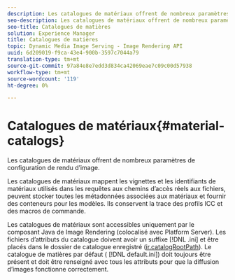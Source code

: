 ```yaml
---
description: Les catalogues de matériaux offrent de nombreux paramètres de configuration de rendu d’image.
seo-description: Les catalogues de matériaux offrent de nombreux paramètres de configuration de rendu d’image.
seo-title: Catalogues de matières
solution: Experience Manager
title: Catalogues de matières
topic: Dynamic Media Image Serving - Image Rendering API
uuid: 6d209019-f9ca-43e4-900b-3597c7044a79
translation-type: tm+mt
source-git-commit: 97a84e8e7edd3d834ca42069eae7c09c00d57938
workflow-type: tm+mt
source-wordcount: '119'
ht-degree: 0%

---
```



# Catalogues de matériaux{#material-catalogs}

Les catalogues de matériaux offrent de nombreux paramètres de configuration de rendu d’image.

Les catalogues de matériaux mappent les vignettes et les identifiants de matériaux utilisés dans les requêtes aux chemins d’accès réels aux fichiers, peuvent stocker toutes les métadonnées associées aux matériaux et fournir des conteneurs pour les modèles. Ils conservent la trace des profils ICC et des macros de commande.

Les catalogues de matériaux sont accessibles uniquement par le composant Java de Image Rendering (colocalisé avec Platform Server). Les fichiers d’attributs du catalogue doivent avoir un suffixe [!DNL .ini] et être placés dans le dossier de catalogue enregistré ([ir.catalogRootPath](../../../../../../ir-api/server-admin/image-rendering-api-ref/c-ir-server-administration/c-ir-configuration-settings-reference/c-ir-catalog-folder.md#concept-1c1d308112054bb99e3895c3fb8ca5f7)). Le catalogue de matières par défaut ( [!DNL default.ini]) doit toujours être présent et doit être renseigné avec tous les attributs pour que la diffusion d’images fonctionne correctement.
